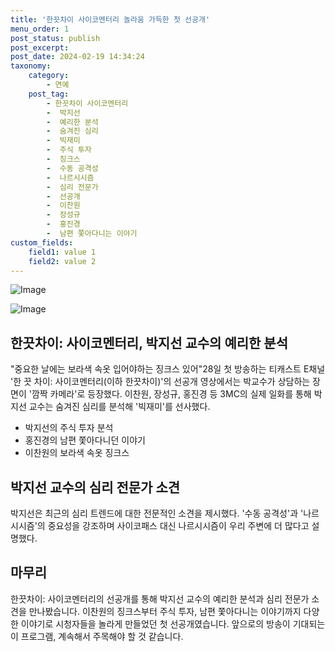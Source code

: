 ```yaml
---
title: '한끗차이 사이코멘터리 놀라움 가득한 첫 선공개'
menu_order: 1
post_status: publish
post_excerpt: 
post_date: 2024-02-19 14:34:24
taxonomy:
    category:
        - 연예
    post_tag:
        - 한끗차이 사이코멘터리
        -  박지선
        -  예리한 분석
        -  숨겨진 심리
        -  빅재미
        -  주식 투자
        -  징크스
        -  수동 공격성
        -  나르시시즘
        -  심리 전문가
        -  선공개
        -  이찬원
        -  장성규
        -  홍진경
        -  남편 쫓아다니는 이야기
custom_fields:
    field1: value 1
    field2: value 2
---
```


![Image](https://ssl.pstatic.net/mimgnews/image/076/2024/02/13/2024021301000851100114051_20240213161404768.jpg?type=w540)

![Image](https://mimgnews.pstatic.net/image/076/2024/02/13/2024021301000851100114052_20240213161404773.jpg?type=w540)

## 한끗차이: 사이코멘터리, 박지선 교수의 예리한 분석
"중요한 날에는 보라색 속옷 입어야하는 징크스 있어"28일 첫 방송하는 티캐스트 E채널 '한 끗 차이: 사이코멘터리(이하 한끗차이)'의 선공개 영상에서는 박교수가 상담하는 장면이 '깜짝 카메라'로 등장했다. 이찬원, 장성규, 홍진경 등 3MC의 실제 일화를 통해 박지선 교수는 숨겨진 심리를 분석해 '빅재미'를 선사했다.
- 박지선의 주식 투자 분석
- 홍진경의 남편 쫓아다니던 이야기
- 이찬원의 보라색 속옷 징크스
## 박지선 교수의 심리 전문가 소견
박지선은 최근의 심리 트렌드에 대한 전문적인 소견을 제시했다. '수동 공격성'과 '나르시시즘'의 중요성을 강조하며 사이코패스 대신 나르시시즘이 우리 주변에 더 많다고 설명했다.
## 마무리
한끗차이: 사이코멘터리의 선공개를 통해 박지선 교수의 예리한 분석과 심리 전문가 소견을 만나봤습니다. 이찬원의 징크스부터 주식 투자, 남편 쫓아다니는 이야기까지 다양한 이야기로 시청자들을 놀라게 만들었던 첫 선공개였습니다. 앞으로의 방송이 기대되는 이 프로그램, 계속해서 주목해야 할 것 같습니다.
